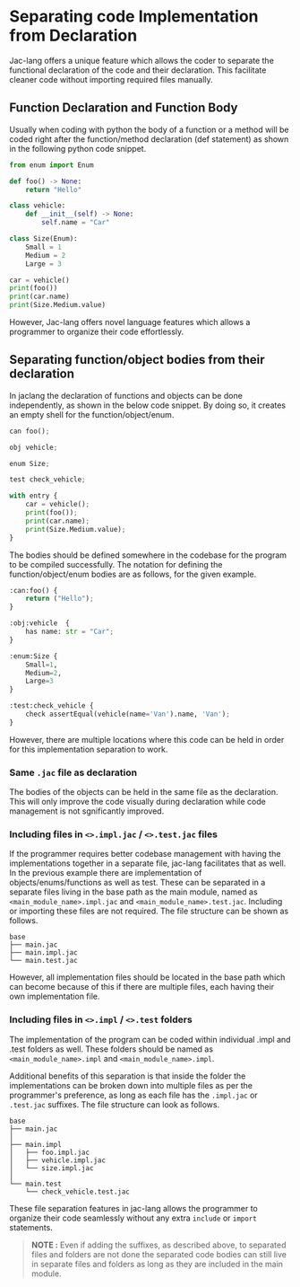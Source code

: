 # Separating code Implementation from Declaration

Jac-lang offers a unique feature which allows the coder to separate the functional declaration of the code and their declaration. This facilitate cleaner code without importing required files manually.

## Function Declaration and Function Body

Usually when coding with python the body of a function or a method will be coded right after the function/method declaration (def statement) as shown in the following python code snippet.

```python
from enum import Enum

def foo() -> None:
    return "Hello"

class vehicle:
    def __init__(self) -> None:
        self.name = "Car"

class Size(Enum):
    Small = 1
    Medium = 2
    Large = 3

car = vehicle()
print(foo())
print(car.name)
print(Size.Medium.value)
```

However, Jac-lang offers novel language features which allows a programmer to organize their code effortlessly.

## Separating function/object bodies from their declaration

In jaclang the declaration of functions and objects can be done independently, as shown in the below code snippet. By doing so, it creates an empty shell for the function/object/enum.

```python
can foo();

obj vehicle;

enum Size;

test check_vehicle;

with entry {
    car = vehicle();
    print(foo());
    print(car.name);
    print(Size.Medium.value);
}
```
The bodies should be defined somewhere in the codebase for the program to be compiled successfully. The notation for defining the function/object/enum bodies are as follows, for the given example.

```python
:can:foo() {
    return ("Hello");
}

:obj:vehicle  {
    has name: str = "Car";
}

:enum:Size {
    Small=1,
    Medium=2,
    Large=3
}

:test:check_vehicle {
    check assertEqual(vehicle(name='Van').name, 'Van');
}
```

However, there are multiple locations where this code can be held in order for this implementation separation to work.

### Same ```.jac``` file as declaration

The bodies of the objects can be held in the same file as the declaration. This will only improve the code visually during declaration while code management is not sgnificantly improved.

### Including files in ```<>.impl.jac``` / ```<>.test.jac``` files

If the programmer requires better codebase management with having the implementations together in a separate file, jac-lang facilitates that as well. In the previous example there are implementation of objects/enums/functions as well as test. These can be separated in a separate files living in the base path as the main module, named as ```<main_module_name>.impl.jac``` and ```<main_module_name>.test.jac```. Including or importing these files are not required. The file structure can be shown as follows.

```
base
├── main.jac
├── main.impl.jac
└── main.test.jac
```

However, all implementation files should be located in the base path which can become because of this if there are multiple files, each having their own implementation file.

### Including files in ```<>.impl``` / ```<>.test``` folders

The implementation of the program can be coded within individual .impl and .test folders as well. These folders should be named as ```<main_module_name>.impl``` and ```<main_module_name>.impl```.

Additional benefits of this separation is that inside the folder the implementations can be broken down into multiple files as per the programmer's preference, as long as each file has the ```.impl.jac``` or ```.test.jac``` suffixes. The file structure can look as follows.

```
base
├── main.jac
│
├── main.impl
│   ├── foo.impl.jac
│   ├── vehicle.impl.jac
│   └── size.impl.jac
│
└── main.test
    └── check_vehicle.test.jac
```

These file separation features in jac-lang allows the programmer to organize their code seamlessly without any extra ```include``` or ```import``` statements.

> **NOTE :**
> Even if adding the suffixes, as described above, to separated files and folders are not done the separated code bodies can still live in separate files and folders as long as they are included in the main module.
